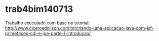 # trab4bim140713

Trabalho executado com base no tutorial: http://www.ciceroednilson.com.br/criando-uma-aplicacao-java-com-jsf-primefaces-cdi-e-jpa-parte-1-introducao/